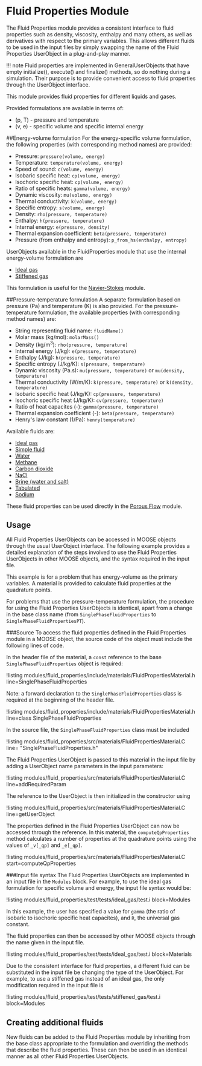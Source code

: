 # Fluid Properties Module

The Fluid Properties module provides a consistent interface to fluid properties such as
density, viscosity, enthalpy and many others, as well as derivatives with respect to the
primary variables. This allows different fluids to be used in the input files by simply
swapping the name of the Fluid Properties UserObject in a plug-and-play manner.

!!! note
    Fluid properties are implemented in GeneralUserObjects that have empty initialize(),
    execute() and finalize() methods, so do nothing during a simulation. Their purpose is
    to provide convenient access to fluid properties through the UserObject interface.

This module provides fluid properties for different liquids and gases.

Provided formulations are available in terms of:

* (p, T) - pressure and temperature
* (v, e) - specific volume and specific internal energy

##Energy-volume formulation
For the energy-specific volume formulation, the following properties (with
corresponding method names) are provided:

* Pressure: `pressure(volume, energy)`
* Temperature: `temperature(volume, energy)`
* Speed of sound: `c(volume, energy)`
* Isobaric specific heat: `cp(volume, energy)`
* Isochoric specific heat: `cp(volume, energy)`
* Ratio of specific heats: `gamma(volume, energy)`
* Dynamic viscosity: `mu(volume, energy)`
* Thermal conductivity: `k(volume, energy)`
* Specific entropy: `s(volume, energy)`
* Density: `rho(pressure, temperature)`
* Enthalpy: `h(pressure, temperature)`
* Internal energy: `e(pressure, density)`
* Thermal expansion coefficient: `beta(pressure, temperature)`
* Pressure (from enthalpy and entropy): `p_from_hs(enthalpy, entropy)`

UserObjects available in the FluidProperties module that use the internal energy-volume
formulation are

* [Ideal gas](/IdealGasFluidProperties.md)
* [Stiffened gas](/StiffenedGasFluidProperties.md)

This formulation is useful for the [Navier-Stokes](modules/navier_stokes/index.md) module.

##Pressure-temperature formulation
A separate formulation based on pressure (Pa) and temperature (K) is also provided.
For the pressure-temperature formulation, the available properties (with corresponding
method names) are:

* String representing fluid name: `fluidName()`
* Molar mass (kg/mol): `molarMass()`
* Density (kg/m$^3$): `rho(pressure, temperature)`
* Internal energy (J/kg): `e(pressure, temperature)`
* Enthalpy (J/kg): `h(pressure, temperature)`
* Specific entropy (J/kg/K): `s(pressure, temperature)`
* Dynamic viscosity (Pa.s): `mu(pressure, temperature)` or `mu(density, temperature)`
* Thermal conductivity (W/m/K): `k(pressure, temperature)` or `k(density, temperature)`
* Isobaric specific heat (J/kg/K): `cp(pressure, temperature)`
* Isochoric specific heat (J/kg/K): `cv(pressure, temperature)`
* Ratio of heat capacites (-): `gamma(pressure, temperature)`
* Thermal expansion coefficient (-): `beta(pressure, temperature)`
* Henry's law constant (1/Pa): `henry(temperature)`

Available fluids are:

* [Ideal gas](/IdealGasFluidPropertiesPT.md)
* [Simple fluid](/SimpleFluidProperties.md)
* [Water](/Water97FluidProperties.md)
* [Methane](/MethaneFluidProperties.md)
* [Carbon dioxide](/CO2FluidProperties.md)
* [NaCl](/NaClFluidProperties.md)
* [Brine (water and salt)](/BrineFluidProperties.md)
* [Tabulated](/TabulatedFluidProperties.md)
* [Sodium](/SodiumProperties.md)

These fluid properties can be used directly in the [Porous Flow](modules/porous_flow/index.md) module.

## Usage

All Fluid Properties UserObjects can be accessed in MOOSE objects through the usual
UserObject interface. The following example provides a detailed explanation of the steps
involved to use the Fluid Properties UserObjects in other MOOSE objects, and the syntax
required in the input file.

This example is for a problem that has energy-volume as the primary variables. A material is
provided to calculate fluid properties at the quadrature points.

For problems that use the pressure-temperature formulation, the procedure for using
the Fluid Properties UserObjects is identical, apart from a change in the base class name
(from `SinglePhaseFluidProperties` to `SinglePhaseFluidPropertiesPT`).

###Source
To access the fluid properties defined in the Fluid Properties module in a MOOSE object,
the source code of the object must include the following lines of code.

In the header file of the material, a `const` reference to
the base `SinglePhaseFluidProperties` object is required:

!listing modules/fluid_properties/include/materials/FluidPropertiesMaterial.h line=SinglePhaseFluidProperties

Note: a forward declaration to the `SinglePhaseFluidProperties` class is required at
the beginning of the header file.

!listing modules/fluid_properties/include/materials/FluidPropertiesMaterial.h line=class SinglePhaseFluidProperties

In the source file, the `SinglePhaseFluidProperties` class must be included

!listing modules/fluid_properties/src/materials/FluidPropertiesMaterial.C line= "SinglePhaseFluidProperties.h"

The Fluid Properties UserObject is passed to this material in the input file by adding
a UserObject name parameters in the input parameters:

!listing modules/fluid_properties/src/materials/FluidPropertiesMaterial.C line=addRequiredParam

The reference to the UserObject is then initialized in the constructor using

!listing modules/fluid_properties/src/materials/FluidPropertiesMaterial.C line=getUserObject

The properties defined in the Fluid Properties UserObject can now be accessed through
the reference. In this material, the `computeQpProperties` method calculates a number of
properties at the quadrature points using the values of `_v[_qp]` and `_e[_qp]`.

!listing modules/fluid_properties/src/materials/FluidPropertiesMaterial.C start=computeQpProperties

###Input file syntax
The Fluid Properties UserObjects are implemented in an input file in the `Modules` block.
For example, to use the ideal gas formulation for specific volume and energy, the input
file syntax would be:

!listing modules/fluid_properties/test/tests/ideal_gas/test.i block=Modules 

In this example, the user has specified a value for `gamma` (the ratio of isobaric
to isochoric specific heat capacites), and `R`, the universal gas constant.

The fluid properties can then be accessed by other MOOSE objects through the name
given in the input file.

!listing modules/fluid_properties/test/tests/ideal_gas/test.i block=Materials 

Due to the consistent interface for fluid properties, a different fluid can be substituted
in the input file be changing the type of the UserObject. For example, to use a stiffened
gas instead of an ideal gas, the only modification required in the input file is

!listing modules/fluid_properties/test/tests/stiffened_gas/test.i block=Modules 

## Creating additional fluids

New fluids can be added to the Fluid Properties module by inheriting from the
base class appropriate to the formulation and overriding the methods that describe
the fluid properties. These can then be used in an identical manner as all other
Fluid Properties UserObjects.
